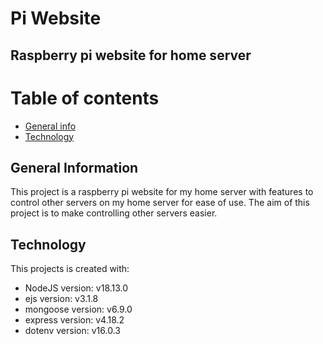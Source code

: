 # Pi Website
## Raspberry pi website for home server
# Table of contents
* [General info](general-information)
* [Technology](technology)

## General Information
This project is a raspberry pi website for my home server with features to control other servers on my home server for ease of use.
The aim of this project is to make controlling other servers easier.

## Technology
This projects is created with:
* NodeJS version: v18.13.0
* ejs version: v3.1.8
* mongoose version: v6.9.0
* express version: v4.18.2
* dotenv version: v16.0.3
